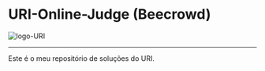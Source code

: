 # URI-Online-Judge (Beecrowd)

<img src="https://pulpo-site-3tduojw3tlwg6yqrnax.netdna-ssl.com/wp-content/uploads/2017/01/logo-gmail-urionlinejudge.png" alt="logo-URI">

<hr>

Este é o meu repositório de soluções do URI.
